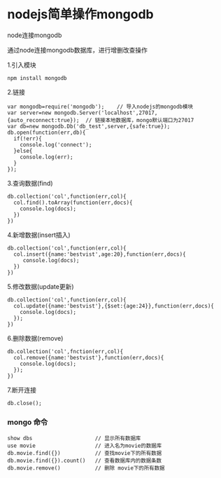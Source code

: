 # 						nodejs简单操作mongodb

node连接mongodb

通过node连接mongodb数据库，进行增删改查操作

1.引入模块

    npm install mongodb
  
2.链接

    var mongodb=require('mongodb');    // 导入nodejs的mongodb模块
    var server=new mongodb.Server('localhost',27017,{auto_reconnect:true});  // 链接本地数据库，mongo默认端口为27017
    var db=new mongodb.Db('db_test',server,{safe:true});            
    db.open(function(err,db){
      if(!err){
        console.log('connect');
      }else{
        console.log(err);
      }
    });
  
3.查询数据(find)

    db.collection('col',function(err,col){
      col.find().toArray(function(err,docs){
        console.log(docs);
      })
    })
  
4.新增数据(insert插入)

    db.collection('col',function(err,col){
      col.insert({name:'bestvist',age:20},function(err,docs){
         console.log(docs);  
      })  
    })
  
5.修改数据(update更新)

    db.collection('col',function(err,col){
      col.update({name:'bestvist'},{$set:{age:24}},function(err,docs){
        console.log(docs);
      });  
    })
  
6.删除数据(remove)

    db.collection('col',fnction(err,col){
      col.remove({name:'bestvist'},function(err,docs){
        console.log(docs);
      });  
    })
    
7.断开连接

    db.close();


### mongo 命令

```mongodb
show dbs					// 显示所有数据库
use movie   				// 进入名为movie的数据库
db.movie.find({})   		// 查找movie下的所有数据
db.movie.find({}).count() 	// 查看数据库内的数据条数
db.movie.remove()   		// 删除 movie下的所有数据
```
